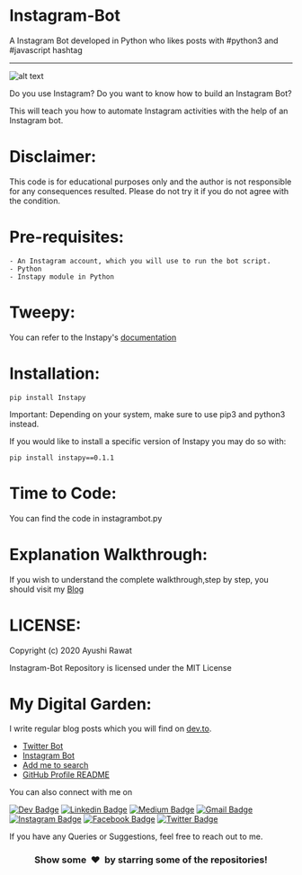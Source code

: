 # Instagram-Bot
A Instagram Bot developed in Python who likes posts with #python3 and #javascript hashtag

---

![alt text](https://github.com/ayushi7rawat/Twitter-Bot/blob/master/cover.jpg)

Do you use Instagram?
Do you want to know how to build an Instagram Bot?

This will teach you how to automate Instagram activities with the help of an Instagram bot.

Disclaimer:
==========================
This code is for educational purposes only and the author is not responsible for any consequences resulted. Please do not try it if you do not agree with the condition.

Pre-requisites:
==========================
```
- An Instagram account, which you will use to run the bot script.
- Python
- Instapy module in Python
```

Tweepy:
==========================

You can refer to the Instapy's [documentation](https://github.com/timgrossmann/InstaPy/blob/master/DOCUMENTATION.md)


Installation:
==========================
```
pip install Instapy
```
Important: Depending on your system, make sure to use pip3 and python3 instead.

If you would like to install a specific version of Instapy you may do so with:
```
pip install instapy==0.1.1
```

Time to Code:
==========================
You can find the code in instagrambot.py

Explanation Walkthrough:
==========================
If you wish to understand the complete walkthrough,step by step, you should visit my [Blog](https://dev.to/ayushi7rawat/how-to-make-an-instagram-bot-with-python-1ggb)

LICENSE:
==========================
Copyright (c) 2020 Ayushi Rawat

Instagram-Bot Repository is licensed under the MIT License

My Digital Garden:
==========================
I write regular blog posts which you will find on [dev.to](https://dev.to/ayushi7rawat).
- [Twitter Bot](https://dev.to/ayushi_rawat_/how-to-make-a-twitter-bot-with-python-3jg9)
- [Instagram Bot](https://dev.to/ayushi_rawat_/how-to-make-an-instagram-bot-with-python-1ggb)
- [Add me to search](https://dev.to/ayushi_rawat_/add-me-to-search-in-3-simple-steps-27jg)
- [GitHub Profile README](https://dev.to/ayushi_rawat_/create-a-github-profile-readme-in-3-simple-steps-3ofj)

 
 You can also connect with me on 
 
 [![Dev Badge](https://img.shields.io/badge/-DEV.to-47CCCC?style=flat&logo=Google-Chrome&logoColor=white&link=https://dev.to/ayushi7rawat)](https://dev.to/ayushi7rawat) 
   [![Linkedin Badge](https://img.shields.io/badge/-Linkedin-blue?style=flat-square&logo=Linkedin&logoColor=white&link=https://www.linkedin.com/in/ayushi7rawat/)](https://www.linkedin.com/in/ayushi7rawat/) 
   [![Medium Badge](https://img.shields.io/badge/-Medium-000000?style=flat&labelColor=000000&logo=Medium&link=https://medium.com/@ayushi7rawat)](https://medium.com/@ayushi7rawat) 
   [![Gmail Badge](https://img.shields.io/badge/-Gmail-c14438?style=flat-square&logo=Gmail&logoColor=white&link=mailto:ayushi7rawat@gmail.com)](mailto:ayushi7rawat@gmail.com)
   [![Instagram Badge](https://img.shields.io/badge/-Instagram-purple?style=flat&logo=instagram&logoColor=white&link=https://instagram.com/ayushi7rawat/)](https://instagram.com/ayushi7rawat) 
   [![Facebook Badge](https://img.shields.io/badge/-Facebook-036be4?style=flat-square&logo=Facebook&logoColor=white&link=https://www.facebook.com/profile.php?id=100008625401332)](https://www.facebook.com/people/Ayushi-Rawat/100008625401332)
  [![Twitter Badge](https://img.shields.io/badge/-Twitter-1ca0f1?style=flat-square&labelColor=1ca0f1&logo=twitter&logoColor=white&link=https://twitter.com/ayushi_rawat)](https://twitter.com/ayushi_rawat_)  
  
If you have any Queries or Suggestions, feel free to reach out to me.

<h3 align="center">Show some &nbsp;❤️&nbsp; by starring some of the repositories!</h3>